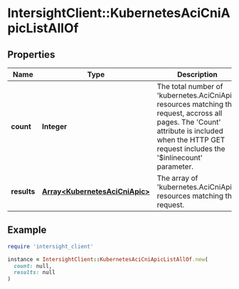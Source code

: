 # IntersightClient::KubernetesAciCniApicListAllOf

## Properties

| Name | Type | Description | Notes |
| ---- | ---- | ----------- | ----- |
| **count** | **Integer** | The total number of &#39;kubernetes.AciCniApic&#39; resources matching the request, accross all pages. The &#39;Count&#39; attribute is included when the HTTP GET request includes the &#39;$inlinecount&#39; parameter. | [optional] |
| **results** | [**Array&lt;KubernetesAciCniApic&gt;**](KubernetesAciCniApic.md) | The array of &#39;kubernetes.AciCniApic&#39; resources matching the request. | [optional] |

## Example

```ruby
require 'intersight_client'

instance = IntersightClient::KubernetesAciCniApicListAllOf.new(
  count: null,
  results: null
)
```

